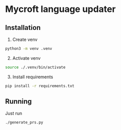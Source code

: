 # Mycroft language updater


## Installation

1. Create venv
```sh
python3 -m venv .venv
```

2. Activate venv
```sh
source ./.venv/bin/activate
```

3. Install requirements
```sh
pip install -r requirements.txt
```

## Running
Just run

```sh
./generate_prs.py
```
